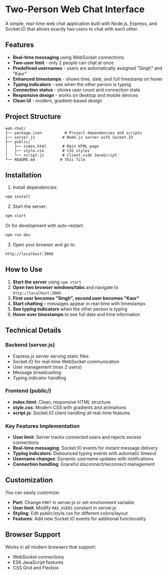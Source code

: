 # Two-Person Web Chat Interface

A simple, real-time web chat application built with Node.js, Express, and Socket.IO that allows exactly two users to chat with each other.

## Features

- **Real-time messaging** using WebSocket connections
- **Two-user limit** - only 2 people can chat at once
- **Predefined usernames** - users are automatically assigned "Singh" and "Kaur"
- **Enhanced timestamps** - shows time, date, and full timestamp on hover
- **Typing indicators** - see when the other person is typing
- **Connection status** - shows user count and connection state
- **Responsive design** - works on desktop and mobile devices
- **Clean UI** - modern, gradient-based design

## Project Structure

```
web-chat/
├── package.json          # Project dependencies and scripts
├── server.js            # Node.js server with Socket.IO
├── public/
│   ├── index.html       # Main HTML page
│   ├── style.css        # CSS styles
│   └── script.js        # Client-side JavaScript
└── README.md           # This file
```

## Installation

1. Install dependencies:
```bash
npm install
```

2. Start the server:
```bash
npm start
```

Or for development with auto-restart:
```bash
npm run dev
```

3. Open your browser and go to:
```
http://localhost:3000
```

## How to Use

1. **Start the server** using `npm start`
2. **Open two browser windows/tabs** and navigate to `http://localhost:3000`
3. **First user becomes "Singh", second user becomes "Kaur"**
4. **Start chatting** - messages appear in real-time with timestamps
5. **See typing indicators** when the other person is typing
6. **Hover over timestamps** to see full date and time information

## Technical Details

### Backend (server.js)
- Express.js server serving static files
- Socket.IO for real-time WebSocket communication
- User management (max 2 users)
- Message broadcasting
- Typing indicator handling

### Frontend (public/)
- **index.html**: Clean, responsive HTML structure
- **style.css**: Modern CSS with gradients and animations
- **script.js**: Socket.IO client handling all real-time features

### Key Features Implementation
- **User limit**: Server tracks connected users and rejects excess connections
- **Real-time messaging**: Socket.IO events for instant message delivery
- **Typing indicators**: Debounced typing events with automatic timeout
- **Username changes**: Dynamic username updates with notifications
- **Connection handling**: Graceful disconnect/reconnect management

## Customization

You can easily customize:
- **Port**: Change `PORT` in server.js or set environment variable
- **User limit**: Modify `MAX_USERS` constant in server.js
- **Styling**: Edit public/style.css for different colors/layout
- **Features**: Add new Socket.IO events for additional functionality

## Browser Support

Works in all modern browsers that support:
- WebSocket connections
- ES6 JavaScript features
- CSS Grid and Flexbox
